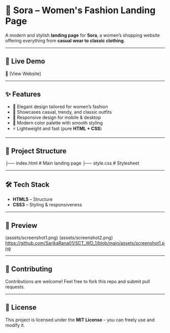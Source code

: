 # 🌸 Sora – Women's Fashion Landing Page  

A modern and stylish **landing page** for **Sora**, a women’s shopping website offering everything from **casual wear to classic clothing**.  

---

## 🚀 Live Demo  
🔗 [View Website] 

---

## ✨ Features  
- 🎀 Elegant design tailored for women’s fashion  
- 👗 Showcases casual, trendy, and classic outfits  
- 📱 Responsive design for mobile & desktop  
- 🎨 Modern color palette with smooth styling  
- ⚡ Lightweight and fast (pure **HTML + CSS**)  

---

## 📂 Project Structure  
├── index.html # Main landing page
├── style.css # Stylesheet


---

## 🛠️ Tech Stack  
- **HTML5** – Structure  
- **CSS3** – Styling & responsiveness  

---

## 📸 Preview  
(assets/screenshot1.png)
(assets/screenshot2.png)
https://github.com/SarikaRana01/SCT_WD_1/blob/main/assets/screenshot1.png


---

## 🤝 Contributing  
Contributions are welcome! Feel free to fork this repo and submit pull requests.  

---

## 📜 License  
This project is licensed under the **MIT License** – you can freely use and modify it.  
